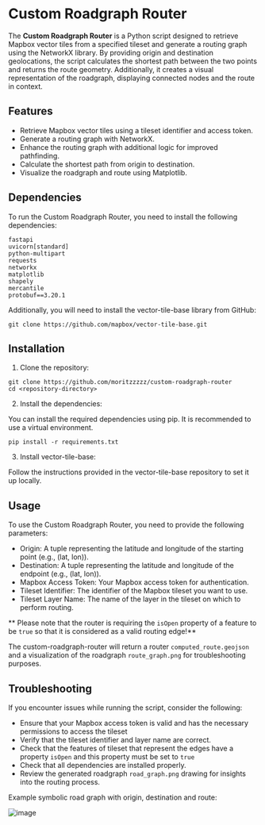 # Custom Roadgraph Router

The **Custom Roadgraph Router** is a Python script designed to retrieve Mapbox vector tiles from a specified tileset and generate a routing graph using the NetworkX library. By providing origin and destination geolocations, the script calculates the shortest path between the two points and returns the route geometry. Additionally, it creates a visual representation of the roadgraph, displaying connected nodes and the route in context.

## Features

- Retrieve Mapbox vector tiles using a tileset identifier and access token.
- Generate a routing graph with NetworkX.
- Enhance the routing graph with additional logic for improved pathfinding.
- Calculate the shortest path from origin to destination.
- Visualize the roadgraph and route using Matplotlib.

## Dependencies

To run the Custom Roadgraph Router, you need to install the following dependencies:

```plaintext
fastapi
uvicorn[standard]
python-multipart
requests
networkx
matplotlib
shapely
mercantile
protobuf==3.20.1

```

Additionally, you will need to install the vector-tile-base library from GitHub:

```
git clone https://github.com/mapbox/vector-tile-base.git
```

## Installation
1. Clone the repository:
   
```
git clone https://github.com/moritzzzzz/custom-roadgraph-router
cd <repository-directory>
```
2. Install the dependencies:

You can install the required dependencies using pip. It is recommended to use a virtual environment.

```
pip install -r requirements.txt
```

3. Install vector-tile-base:

Follow the instructions provided in the vector-tile-base repository to set it up locally. 

## Usage

To use the Custom Roadgraph Router, you need to provide the following parameters:

- Origin: A tuple representing the latitude and longitude of the starting point (e.g., (lat, lon)).
- Destination: A tuple representing the latitude and longitude of the endpoint (e.g., (lat, lon)).
- Mapbox Access Token: Your Mapbox access token for authentication.
- Tileset Identifier: The identifier of the Mapbox tileset you want to use.
- Tileset Layer Name: The name of the layer in the tileset on which to perform routing.

 ** Please note that the router is requiring the `isOpen` property of a feature to be `true` so that it is considered as a valid routing edge!**

 The custom-roadgraph-router will return a router `computed_route.geojson` and a visualization of the roadgraph `route_graph.png` for troubleshooting purposes.

 ## Troubleshooting

If you encounter issues while running the script, consider the following:

- Ensure that your Mapbox access token is valid and has the necessary permissions to access the tileset
- Verify that the tileset identifier and layer name are correct.
- Check that the features of tileset that represent the edges have a property `isOpen` and this property must be set to `true`
- Check that all dependencies are installed properly.
- Review the generated roadgraph `road_graph.png` drawing for insights into the routing process.

Example symbolic road graph with origin, destination and route:

![image](https://github.com/user-attachments/assets/ac983d0e-20b8-4bb7-84a4-aaee5fa78163)



